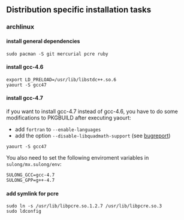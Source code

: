 ## Distribution specific installation tasks

### archlinux

#### install general dependencies

```
sudo pacman -S git mercurial pcre ruby
```
#### install gcc-4.6

```
export LD_PRELOAD=/usr/lib/libstdc++.so.6
yaourt -S gcc47
```

#### install gcc-4.7

if you want to install gcc-4.7 instead of gcc-4.6, you have to do some modifications to PKGBUILD after executing yaourt:

* add ```fortran``` to ```--enable-languages```
* add the option ```--disable-libquadmath-support``` (see [bugreport](https://gcc.gnu.org/bugzilla/show_bug.cgi?id=47648))

```
yaourt -S gcc47
```

You also need to set the following enviroment variables in ```sulong/mx.sulong/env```:

```
SULONG_GCC=gcc-4.7
SULONG_GPP=g++-4.7
```

#### add symlink for pcre

```
sudo ln -s /usr/lib/libpcre.so.1.2.7 /usr/lib/libpcre.so.3
sudo ldconfig
```
